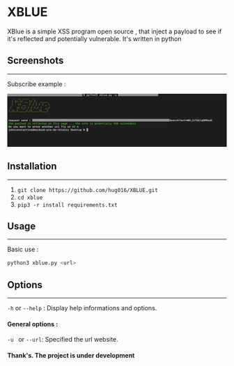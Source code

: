 # XBLUE

XBlue is a simple XSS program open source , that inject a payload to see if it's reflected and potentially vulnerable. It's written in python


## Screenshots

-------------------

Subscribe example :

![subscribe example](./image/Main.png)


## Installation

-------------------

1. `git clone https://github.com/hug016/XBLUE.git`
2. `cd xblue`
3. `pip3 -r install requirements.txt`

## Usage

-------------------

Basic use :

```bash
python3 xblue.py <url>
```

## Options

-------------------

`-h` or `--help`  : Display help informations and options.

#### General options :

`-u ` or `--url`: Specified the url website.


#### Thank's. The project is under development
